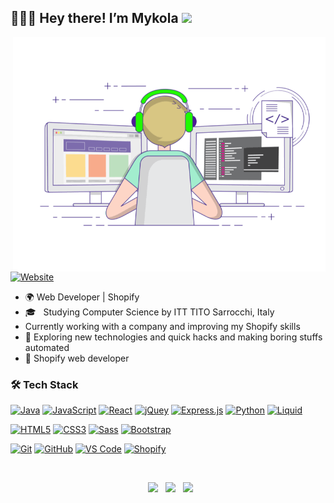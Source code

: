 <!---👋 Hi, I’m Mykola - aka Nick ![alt text](https://github.com/devSouvik/devSouvik/blob/master/Hi.gif)
- 👀 I’m interested in ...
- 🌱 I’m currently learning ...
- 💞️ I’m looking to collaborate on ...
- 📫 How to reach me ...


MikeC0xl0ng/MikeC0xl0ng is a ✨ special ✨ repository because its `README.md` (this file) appears on your GitHub profile.
You can click the Preview link to take a look at your changes.
--->

<h2> 👨🏻‍💻 Hey there! I’m Mykola <img src="https://github.com/souvikguria98/souvikguria98/blob/master/Hi.gif" width="25"></h2>
<img align="right" alt="GIF" src="https://raw.githubusercontent.com/devSouvik/devSouvik/master/gif3.gif" width="500"/>

[![Website](https://img.shields.io/website?label=mykola-bodliev.com&style=for-the-badge&url=https%3A%2F%2Fdiogobcondeco.com)](https://mykola-bodliev.herokuapp.com/)

- 🌍 Web Developer | Shopify 
- 🎓 &nbsp; Studying Computer Science by ITT TITO Sarrocchi, Italy 
- Currently working with a company and improving my Shopify skills
- 🤔   Exploring new technologies and quick hacks and making boring stuffs automated
- 💼   Shopify web developer


<h3>🛠 Tech Stack</h3>

[![Java](https://img.shields.io/badge/Java-%23282C34?style=flat-square&logo=java)](https://docs.oracle.com/javase/tutorial/index.html)
[![JavaScript](https://img.shields.io/badge/-JavaScript-%23F7DF1C?style=flat-square&logo=javascript&logoColor=000000&color=%23FFCE5A)](https://developer.mozilla.org/en-US/docs/Web/JavaScript?retiredLocale=it)
[![React](https://img.shields.io/badge/-React-%23282C34?style=flat-square&logo=react)](https://reactjs.org/docs/getting-started.html)
[![jQuey](https://img.shields.io/badge/jQuery-%231572B6?style=flat-square&logo=jquery)](https://jquery.com/)
[![Express.js](https://img.shields.io/badge/-Express.js-%23F7DF1C?style=flat-square&logo=express&logoColor=000000&labelColor=%success&color=%success)](https://expressjs.com/)
[![Python](https://img.shields.io/badge/-Python-%23282C34?style=flat-square&logo=python)](https://docs.python.org/3/)
[![Liquid](https://img.shields.io/badge/Liquid-%231572B6?style=flat-square&logo=liquid)](https://shopify.dev/docs/themes/liquid/reference)

[![HTML5](https://img.shields.io/badge/-HTML5-%23E44D27?style=flat-square&logo=html5&logoColor=ffffff)](https://www.w3schools.com/html/)
[![CSS3](https://img.shields.io/badge/-CSS3-%231572B6?style=flat-square&logo=css3)](https://www.w3schools.com/css/)
[![Sass](https://img.shields.io/badge/-Sass-%23CC6699?style=flat-square&logo=sass&logoColor=ffffff)](https://sass-lang.com/)
[![Bootstrap](https://img.shields.io/badge/-Bootstrap-563D7C?style=flat-square&logo=bootstrap)](https://getbootstrap.com/docs/4.6/getting-started/introduction/)

[![Git](https://img.shields.io/badge/-Git-%23F05032?style=flat-square&logo=git&logoColor=%23ffffff)](https://git-scm.com/docs/git)
[![GitHub](https://img.shields.io/badge/-GitHub-181717?style=flat-square&logo=github)](https://github.com/)
[![VS Code](https://img.shields.io/badge/-VSCode-%23007ACC?style=flat-square&logo=visual-studio-code)](https://code.visualstudio.com/docs)
[![Shopify](https://img.shields.io/badge/-Shopify-%23F7DF1C?style=flat-square&logo=shopify&logoColor=000000&labelColor=%success&color=%success)](https://shopify.dev/concepts/shopify-introduction)

<!--

- 💻 &nbsp; Java | Python | C++
- 🌐 &nbsp; HTML | CSS | | Bootstrap | JavaScript | React | jQuery | Node.js | Liquid
- 🔧 &nbsp; Android Studio | Visual Studio code | NetBeans | Git | Shopify
-->
<br>

<p align="center">
&nbsp; <a href="https://www.instagram.com/gambe_lunghe/" target="_blank" rel="noopener noreferrer"><img src="https://img.icons8.com/plasticine/100/000000/instagram-new.png" width="50" /></a>  
&nbsp; <a href="https://www.linkedin.com/in/mykola-bodliev-078235207/" target="_blank" rel="noopener noreferrer"><img src="https://img.icons8.com/plasticine/100/000000/linkedin.png" width="50" /></a>
&nbsp; <a href="mailto:bodliev.mykola@gmail.com" target="_blank" rel="noopener noreferrer"><img src="https://img.icons8.com/plasticine/100/000000/gmail.png"  width="50" /></a>
</p>
